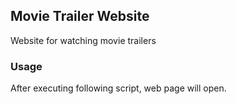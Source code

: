 ## Movie Trailer Website
  Website for watching movie trailers

### Usage
  After executing following script, web page will open.
  
  

